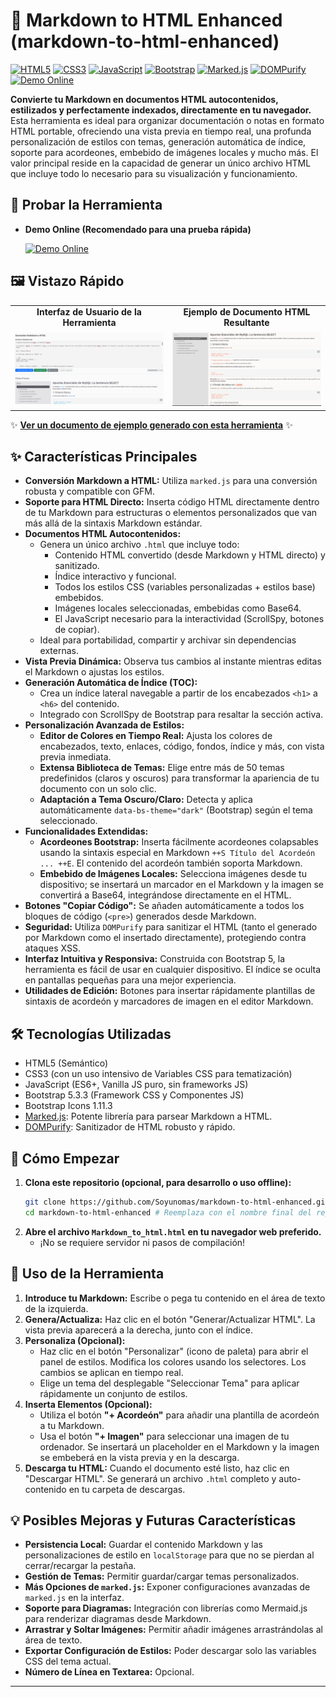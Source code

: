 # 📝 Markdown to HTML Enhanced (markdown-to-html-enhanced)

[![HTML5](https://img.shields.io/badge/HTML-5-E34F26?style=for-the-badge&logo=html5&logoColor=white)](https://developer.mozilla.org/en-US/docs/Web/Guide/HTML/HTML5)
[![CSS3](https://img.shields.io/badge/CSS-3-1572B6?style=for-the-badge&logo=css3&logoColor=white)](https://developer.mozilla.org/en-US/docs/Web/CSS)
[![JavaScript](https://img.shields.io/badge/JavaScript-ES6+-F7DF1E?style=for-the-badge&logo=javascript&logoColor=black)](https://developer.mozilla.org/en-US/docs/Web/JavaScript)
[![Bootstrap](https://img.shields.io/badge/Bootstrap-5.3-7952B3?style=for-the-badge&logo=bootstrap&logoColor=white)](https://getbootstrap.com/)
[![Marked.js](https://img.shields.io/badge/Marked.js-Markdown_Parser-333333?style=for-the-badge)](https://marked.js.org/)
[![DOMPurify](https://img.shields.io/badge/DOMPurify-HTML_Sanitizer-4E7F9A?style=for-the-badge)](https://github.com/cure53/DOMPurify)
[![Demo Online](https://img.shields.io/badge/Demo-Online-brightgreen?style=for-the-badge&logo=githubpages)](https://Soyunomas.github.io/NOMBRE_DEL_REPOSITORIO/Markdown_to_html.html)

**Convierte tu Markdown en documentos HTML autocontenidos, estilizados y perfectamente indexados, directamente en tu navegador.** Esta herramienta es ideal para organizar documentación o notas en formato HTML portable, ofreciendo una vista previa en tiempo real, una profunda personalización de estilos con temas, generación automática de índice, soporte para acordeones, embebido de imágenes locales y mucho más. El valor principal reside en la capacidad de generar un único archivo HTML que incluye todo lo necesario para su visualización y funcionamiento.

## 🚀 Probar la Herramienta

*   **Demo Online (Recomendado para una prueba rápida)**
  
    [![Demo Online](https://img.shields.io/badge/Probar_en_Vivo-GitHub_Pages-brightgreen?style=for-the-badge&logo=githubpages)](https://Soyunomas.github.io/markdown-to-html-enhanced/Markdown_to_html.html)


## 🖼️ Vistazo Rápido

<table>
  <tr>
    <td align="center"><strong>Interfaz de Usuario de la Herramienta</strong></td>
    <td align="center"><strong>Ejemplo de Documento HTML Resultante</strong></td>
  </tr>
  <tr>
    <td width="50%"><img src="./images/screenshot1.png" alt="Interfaz de usuario del generador Markdown a HTML" style="max-width:100%;"></td>
    <td width="50%"><img src="./images/screenshot2.png" alt="Ejemplo de documento HTML generado con índice y estilos" style="max-width:100%;"></td>
  </tr>
</table>

✨ **[Ver un documento de ejemplo generado con esta herramienta](https://Soyunomas.github.io/markdown-to-html-enhanced/example.html)** ✨

## ✨ Características Principales

*   **Conversión Markdown a HTML:** Utiliza `marked.js` para una conversión robusta y compatible con GFM.
*   **Soporte para HTML Directo:** Inserta código HTML directamente dentro de tu Markdown para estructuras o elementos personalizados que van más allá de la sintaxis Markdown estándar.
*   **Documentos HTML Autocontenidos:**
    *   Genera un único archivo `.html` que incluye todo:
        *   Contenido HTML convertido (desde Markdown y HTML directo) y sanitizado.
        *   Índice interactivo y funcional.
        *   Todos los estilos CSS (variables personalizadas + estilos base) embebidos.
        *   Imágenes locales seleccionadas, embebidas como Base64.
        *   El JavaScript necesario para la interactividad (ScrollSpy, botones de copiar).
    *   Ideal para portabilidad, compartir y archivar sin dependencias externas.
*   **Vista Previa Dinámica:** Observa tus cambios al instante mientras editas el Markdown o ajustas los estilos.
*   **Generación Automática de Índice (TOC):**
    *   Crea un índice lateral navegable a partir de los encabezados `<h1>` a `<h6>` del contenido.
    *   Integrado con ScrollSpy de Bootstrap para resaltar la sección activa.
*   **Personalización Avanzada de Estilos:**
    *   **Editor de Colores en Tiempo Real:** Ajusta los colores de encabezados, texto, enlaces, código, fondos, índice y más, con vista previa inmediata.
    *   **Extensa Biblioteca de Temas:** Elige entre más de 50 temas predefinidos (claros y oscuros) para transformar la apariencia de tu documento con un solo clic.
    *   **Adaptación a Tema Oscuro/Claro:** Detecta y aplica automáticamente `data-bs-theme="dark"` (Bootstrap) según el tema seleccionado.
*   **Funcionalidades Extendidas:**
    *   **Acordeones Bootstrap:** Inserta fácilmente acordeones colapsables usando la sintaxis especial en Markdown `++S Título del Acordeón ... ++E`. El contenido del acordeón también soporta Markdown.
    *   **Embebido de Imágenes Locales:** Selecciona imágenes desde tu dispositivo; se insertará un marcador en el Markdown y la imagen se convertirá a Base64, integrándose directamente en el HTML.
*   **Botones "Copiar Código":** Se añaden automáticamente a todos los bloques de código (`<pre>`) generados desde Markdown.
*   **Seguridad:** Utiliza `DOMPurify` para sanitizar el HTML (tanto el generado por Markdown como el insertado directamente), protegiendo contra ataques XSS.
*   **Interfaz Intuitiva y Responsiva:** Construida con Bootstrap 5, la herramienta es fácil de usar en cualquier dispositivo. El índice se oculta en pantallas pequeñas para una mejor experiencia.
*   **Utilidades de Edición:** Botones para insertar rápidamente plantillas de sintaxis de acordeón y marcadores de imagen en el editor Markdown.

## 🛠️ Tecnologías Utilizadas

*   HTML5 (Semántico)
*   CSS3 (con un uso intensivo de Variables CSS para tematización)
*   JavaScript (ES6+, Vanilla JS puro, sin frameworks JS)
*   Bootstrap 5.3.3 (Framework CSS y Componentes JS)
*   Bootstrap Icons 1.11.3
*   [Marked.js](https://marked.js.org/): Potente librería para parsear Markdown a HTML.
*   [DOMPurify](https://github.com/cure53/DOMPurify): Sanitizador de HTML robusto y rápido.

## 🚀 Cómo Empezar

1.  **Clona este repositorio (opcional, para desarrollo o uso offline):**
    ```bash
    git clone https://github.com/Soyunomas/markdown-to-html-enhanced.git # Reemplaza con el nombre final del repo si es diferente
    cd markdown-to-html-enhanced # Reemplaza con el nombre final del repo si es diferente
    ```
2.  **Abre el archivo `Markdown_to_html.html` en tu navegador web preferido.**
    *   ¡No se requiere servidor ni pasos de compilación!

## 📖 Uso de la Herramienta

1.  **Introduce tu Markdown:** Escribe o pega tu contenido en el área de texto de la izquierda.
2.  **Genera/Actualiza:** Haz clic en el botón "Generar/Actualizar HTML". La vista previa aparecerá a la derecha, junto con el índice.
3.  **Personaliza (Opcional):**
    *   Haz clic en el botón "Personalizar" (icono de paleta) para abrir el panel de estilos. Modifica los colores usando los selectores. Los cambios se aplican en tiempo real.
    *   Elige un tema del desplegable "Seleccionar Tema" para aplicar rápidamente un conjunto de estilos.
4.  **Inserta Elementos (Opcional):**
    *   Utiliza el botón **"+ Acordeón"** para añadir una plantilla de acordeón a tu Markdown.
    *   Usa el botón **"+ Imagen"** para seleccionar una imagen de tu ordenador. Se insertará un placeholder en el Markdown y la imagen se embeberá en la vista previa y en la descarga.
5.  **Descarga tu HTML:** Cuando el documento esté listo, haz clic en "Descargar HTML". Se generará un archivo `.html` completo y auto-contenido en tu carpeta de descargas.

## 💡 Posibles Mejoras y Futuras Características

*   **Persistencia Local:** Guardar el contenido Markdown y las personalizaciones de estilo en `localStorage` para que no se pierdan al cerrar/recargar la pestaña.
*   **Gestión de Temas:** Permitir guardar/cargar temas personalizados.
*   **Más Opciones de `marked.js`:** Exponer configuraciones avanzadas de `marked.js` en la interfaz.
*   **Soporte para Diagramas:** Integración con librerías como Mermaid.js para renderizar diagramas desde Markdown.
*   **Arrastrar y Soltar Imágenes:** Permitir añadir imágenes arrastrándolas al área de texto.
*   **Exportar Configuración de Estilos:** Poder descargar solo las variables CSS del tema actual.
*   **Número de Línea en Textarea:** Opcional.

---
